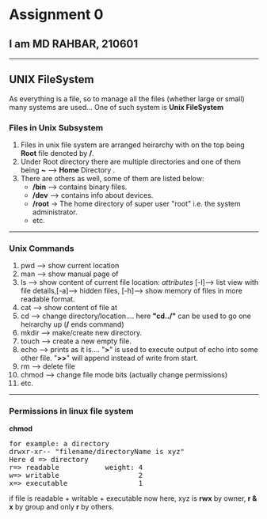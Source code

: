 # Assignment 0

## I am MD RAHBAR, 210601

---

## UNIX FileSystem

As everything is a file, so to manage all the files (whether large or small) many systems are used... One of such system is **Unix FileSystem**

### Files in Unix Subsystem

1. Files in unix file system are arranged heirarchy with on the top being **Root** file denoted by **/**.
2. Under Root directory there are multiple directories and one of them being **~** --> **Home** Directory .
3. There are others as well, some of them are listed below:
   - **/bin** --> contains binary files.
   - **/dev** --> contains info about devices.
   - **/root** -> The home directory of super user "root" i.e. the system administrator.
   - etc.

---

### Unix Commands

1. pwd --> show current location
2. man <name> --> show manual page of <name>
3. ls --> show content of current file location: _attributes_ [-l]--> list view with file details,[-a]--> hidden files, [-h]--> show memory of files in more readable format.
4. cat <path> --> show content of file at <path>
5. cd <path> --> change directory/location.... here **"cd../"** can be used to go one heirarchy up (**/** ends command)
6. mkdir --> make/create new directory.
7. touch <path> --> create a new empty file.
8. echo <text> --> prints <text> as it is.... "**>**" is used to execute output of echo into some other file. "**>>**" will append instead of write from start.
9. rm --> delete file
10. chmod --> change file mode bits (actually change permissions)
11. etc.

---

### Permissions in linux file system

**chmod**
<pre>
for example: a directory
drwxr-xr-- "filename/directoryName is xyz"
Here d => directory
r=> readable           weight: 4
w=> writable                   2
x=> executable                 1
</pre>
if file is readable + writable + executable 
now here, xyz is **rwx** by owner, **r & x** by group and only **r** by others.

